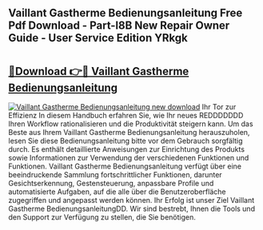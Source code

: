 ## Vaillant Gastherme Bedienungsanleitung Free Pdf Download - Part-l8B New Repair Owner Guide - User Service Edition YRkgk

# <h2><a href="http://df3e9t.blite.top/?on=Vaillant+Gastherme+Bedienungsanleitung">🔗Download 👉🔴 Vaillant Gastherme Bedienungsanleitung</a></h2>

[![Vaillant Gastherme Bedienungsanleitung new download](https://i.imgur.com/lujVjoI.png)](http://df3e9t.blite.top/?on=Vaillant+Gastherme+Bedienungsanleitung)
Ihr Tor zur Effizienz In diesem Handbuch erfahren Sie, wie Ihr neues REDDDDDDD Ihren Workflow rationalisieren und die Produktivität steigern kann. Um das Beste aus Ihrem Vaillant Gastherme Bedienungsanleitung herauszuholen, lesen Sie diese Bedienungsanleitung bitte vor dem Gebrauch sorgfältig durch. Es enthält detaillierte Anweisungen zur Einrichtung des Produkts sowie Informationen zur Verwendung der verschiedenen Funktionen und Funktionen. Vaillant Gastherme Bedienungsanleitung verfügt über eine beeindruckende Sammlung fortschrittlicher Funktionen, darunter Gesichtserkennung, Gestensteuerung, anpassbare Profile und automatisierte Aufgaben, auf die alle über die Benutzeroberfläche zugegriffen und angepasst werden können. Ihr Erfolg ist unser Ziel Vaillant Gastherme BedienungsanleitungDD. Wir sind bestrebt, Ihnen die Tools und den Support zur Verfügung zu stellen, die Sie benötigen.
